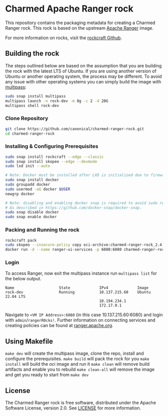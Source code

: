 # Charmed Apache Ranger rock

This repository contains the packaging metadata for creating a Charmed Ranger rock. This rock is based on the upstream [Apache Ranger](https://downloads.apache.org/ranger/) image.

For more information on rocks, visit the [rockcraft Github](https://github.com/canonical/rockcraft).

## Building the rock

The steps outlined below are based on the assumption that you are building the rock with the latest LTS of Ubuntu.
If you are using another version of Ubuntu or another operating system, the process may be different. 
To avoid any issue with other operating systems you can simply build the image with [multipass](https://multipass.run/):
```bash
sudo snap install multipass
multipass launch -n rock-dev -m 8g -c 2 -d 20G
multipass shell rock-dev
```
### Clone Repository
```bash
git clone https://github.com/canonical/charmed-ranger-rock.git
cd charmed-ranger-rock
```
### Installing & Configuring Prerequisites
```bash
sudo snap install rockcraft --edge --classic
sudo snap install skopeo --edge --devmode
sudo lxd init --auto

# Note: Docker must be installed after LXD is initialized due to firewall rules incompatibility.
sudo snap install docker
sudo groupadd docker
sudo usermod -aG docker $USER
newgrp docker

# Note: disabling and enabling docker snap is required to avoid sudo requirement. 
# As described in https://github.com/docker-snap/docker-snap.
sudo snap disable docker
sudo snap enable docker
```

### Packing and Running the rock

```bash
rockcraft pack
sudo skopeo --insecure-policy copy oci-archive:charmed-ranger-rock_2.4.0-22.04-edge_amd64.rock docker-daemon:charmed-ranger-rock:2.4.0
docker run -d --name ranger-ui-services -p 6080:6080 charmed-ranger-rock:2.4.0 --args ranger-admin -g 'daemon off:' \; start ranger-admin
```
### Login
To access Ranger, now exit the multipass instance run `multipass list` for the below output.
```
Name                    State             IPv4             Image
rock-dev                Running           10.137.215.60    Ubuntu 22.04 LTS
                                          10.194.234.1
                                          172.17.0.1
```
Navigate to `<VM IP Address>:6080` (in this case 10.137.215.60:6080) and login with `admin`/`rangerR0cks!`. 
Further information on connecting services and creating policies can be found at [ranger.apache.org](https://ranger.apache.org/blogs/policy_model.html).

## Using Makefile

`make dev` will create the multipass image, clone the repo, install and configure the prerequisites.
`make build` will pack the rock for you
`make install` will build the oci image and run it
`make clean` will remove build artifacts and enable you to rebuild
`make clean-all` will remove the image and get you ready to start from `make dev`

## License
The Charmed Ranger rock is free software, distributed under the Apache
Software License, version 2.0. See
[LICENSE](https://github.com/canonical/charmed-ranger-rock/blob/main/LICENSE)
for more information.